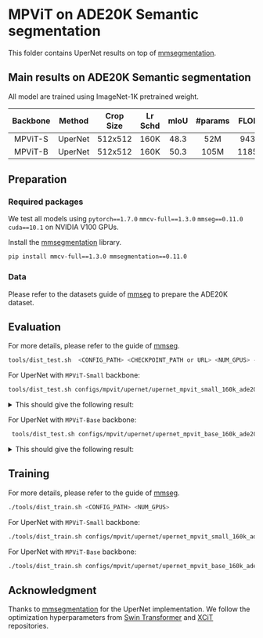# MPViT on ADE20K Semantic segmentation

This folder contains UperNet results on top of [mmsegmentation](https://github.com/open-mmlab/mmsegmentation).

## Main results on ADE20K Semantic segmentation

All model are trained using ImageNet-1K pretrained weight.

| Backbone | Method | Crop Size | Lr Schd | mIoU | #params | FLOPs |                                   weight
| :---: | :---: | :---: | :---: | :---: | :---: | :---: |:--------------------------------------------------------------------------:|
| MPViT-S  | UperNet | 512x512 | 160K | 48.3 | 52M | 943G | [weight](https://dl.dropbox.com/s/5opqzboalok7lme/upernet_mpvit_small.pth) | 
| MPViT-B  | UperNet | 512x512 | 160K | 50.3 | 105M | 1185G | [weight](https://dl.dropbox.com/s/shr88fojdcqvhpr/upernet_mpvit_base.pth)  |



## Preparation

### Required packages

We test all models using `pytorch==1.7.0` `mmcv-full==1.3.0` `mmseg==0.11.0`  `cuda==10.1` on NVIDIA V100 GPUs.

Install the [mmsegmentation](https://github.com/open-mmlab/mmsegmentation) library.

```bash
pip install mmcv-full==1.3.0 mmsegmentation==0.11.0
```

### Data
Please refer to the datasets guide of [mmseg](https://github.com/open-mmlab/mmsegmentation/blob/master/docs/en/dataset_prepare.md#prepare-datasets) to prepare the ADE20K dataset.


## Evaluation
For more details, please refer to the guide of [mmseg](https://github.com/open-mmlab/mmsegmentation/blob/master/docs/en/inference.md).

```bash
tools/dist_test.sh  <CONFIG_PATH> <CHECKPOINT_PATH or URL> <NUM_GPUS> --eval mIoU
```

For UperNet with `MPViT-Small` backbone: 

```bash
tools/dist_test.sh configs/mpvit/upernet/upernet_mpvit_small_160k_ade20k.py https://dl.dropbox.com/s/5opqzboalok7lme/upernet_mpvit_small.pth 8 --eval mIoU
```

<details>

<summary>
This should give the following result:
</summary>

```
+--------+-------+-------+-------+
| Scope  | mIoU  | mAcc  | aAcc  |
+--------+-------+-------+-------+
| global | 48.25 | 60.56 | 82.43 |
+--------+-------+-------+-------+
```


</details>  


For UperNet with `MPViT-Base` backbone:

```bash
 tools/dist_test.sh configs/mpvit/upernet/upernet_mpvit_base_160k_ade20k.py https://dl.dropbox.com/s/shr88fojdcqvhpr/upernet_mpvit_base.pth  8 --eval mIoU
```


<details>

<summary>
This should give the following result:
</summary>

```
+--------+-------+-------+-------+
| Scope  | mIoU  | mAcc  | aAcc  |
+--------+-------+-------+-------+
| global | 50.26 | 62.18 | 83.55 |
+--------+-------+-------+-------+
```

</details>  


## Training

For more details, please refer to the guide of [mmseg](https://github.com/open-mmlab/mmsegmentation/blob/master/docs/en/train.md).
```bash
./tools/dist_train.sh <CONFIG_PATH> <NUM_GPUS>
```

For UperNet with `MPViT-Small` backbone:

```bash
./tools/dist_train.sh configs/mpvit/upernet/upernet_mpvit_small_160k_ade20k.py 8
```


For UperNet with `MPViT-Base` backbone:

```bash
./tools/dist_train.sh configs/mpvit/upernet/upernet_mpvit_base_160k_ade20k.py 8
```

## Acknowledgment

Thanks to [mmsegmentation](https://github.com/open-mmlab/mmsegmentation) for the UperNet implementation.
We follow the optimization hyperparameters from [Swin Transformer](https://github.com/SwinTransformer/Swin-Transformer-Semantic-Segmentation) and [XCiT](https://github.com/facebookresearch/xcit/tree/main/semantic_segmentation) repositories.